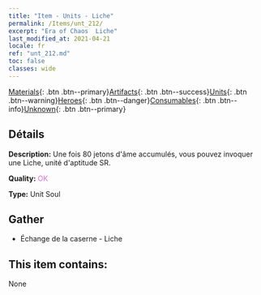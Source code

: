 ```yaml
---
title: "Item - Units - Liche"
permalink: /Items/unt_212/
excerpt: "Era of Chaos  Liche"
last_modified_at: 2021-04-21
locale: fr
ref: "unt_212.md"
toc: false
classes: wide
---
```

 [Materials](/fr/Items/){: .btn .btn--primary}[Artifacts](/fr/Items/Artifacts/){: .btn .btn--success}[Units](/fr/Items/Units/){: .btn .btn--warning}[Heroes](/fr/Items/Heroes/){: .btn .btn--danger}[Consumables](/fr/Items/Consumables/){: .btn .btn--info}[Unknown](/fr/Items/Unknown/){: .btn .btn--primary}

## Détails
 **Description:** Une fois 80 jetons d'âme accumulés, vous pouvez invoquer une Liche, unité d'aptitude SR.

 **Quality:** <span style="color: #DA70D6">OK</span>

 **Type:** Unit Soul

## Gather

*    Échange de la caserne - Liche 

## This item contains:

  None

